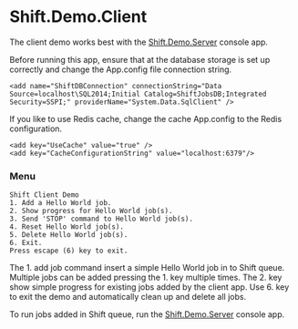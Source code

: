# Shift.Demo.Client
The client demo works best with the [Shift.Demo.Server](https://github.com/hhalim/Shift.Demo.Server) console app.

Before running this app, ensure that at the database storage is set up correctly and change the App.config file connection string.
```
<add name="ShiftDBConnection" connectionString="Data Source=localhost\SQL2014;Initial Catalog=ShiftJobsDB;Integrated Security=SSPI;" providerName="System.Data.SqlClient" />
```

If you like to use Redis cache, change the cache App.config to the Redis configuration.
```
<add key="UseCache" value="true" />
<add key="CacheConfigurationString" value="localhost:6379"/>
```

### Menu

```
Shift Client Demo
1. Add a Hello World job.
2. Show progress for Hello World job(s).
3. Send 'STOP' command to Hello World job(s).
4. Reset Hello World job(s).
5. Delete Hello World job(s).
6. Exit.
Press escape (6) key to exit.
```

The 1. add job command insert a simple Hello World job in to Shift queue. Multiple jobs can be added pressing the 1. key multiple times. The 2. key show simple progress for existing jobs added by the client app. Use 6. key to exit the demo and automatically clean up and delete all jobs.

To run jobs added in Shift queue, run the [Shift.Demo.Server](https://github.com/hhalim/Shift.Demo.Server) console app.
